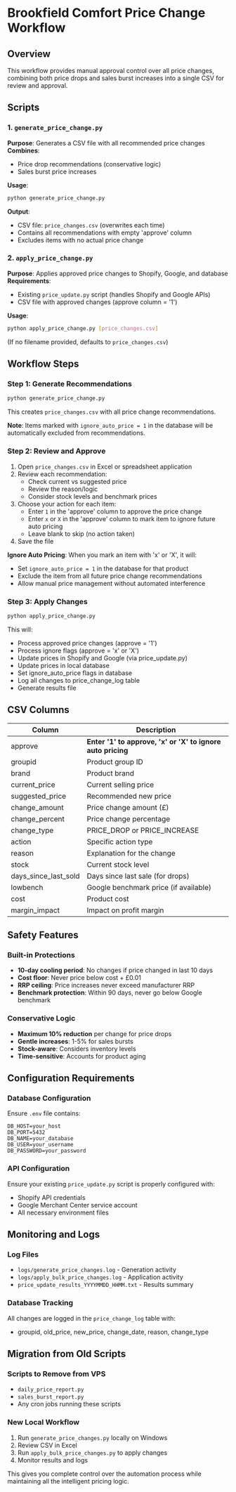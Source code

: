 # Brookfield Comfort Price Change Workflow

## Overview
This workflow provides manual approval control over all price changes, combining both price drops and sales burst increases into a single CSV for review and approval.

## Scripts

### 1. `generate_price_change.py`
**Purpose**: Generates a CSV file with all recommended price changes
**Combines**:
- Price drop recommendations (conservative logic)
- Sales burst price increases

**Usage**:
```bash
python generate_price_change.py
```

**Output**:
- CSV file: `price_changes.csv` (overwrites each time)
- Contains all recommendations with empty 'approve' column
- Excludes items with no actual price change

### 2. `apply_price_change.py`
**Purpose**: Applies approved price changes to Shopify, Google, and database
**Requirements**:
- Existing `price_update.py` script (handles Shopify and Google APIs)
- CSV file with approved changes (approve column = '1')

**Usage**:
```bash
python apply_price_change.py [price_changes.csv]
```
(If no filename provided, defaults to `price_changes.csv`)

## Workflow Steps

### Step 1: Generate Recommendations
```bash
python generate_price_change.py
```
This creates `price_changes.csv` with all price change recommendations.

**Note**: Items marked with `ignore_auto_price = 1` in the database will be automatically excluded from recommendations.

### Step 2: Review and Approve
1. Open `price_changes.csv` in Excel or spreadsheet application
2. Review each recommendation:
   - Check current vs suggested price
   - Review the reason/logic
   - Consider stock levels and benchmark prices
3. Choose your action for each item:
   - Enter `1` in the 'approve' column to approve the price change
   - Enter `x` or `X` in the 'approve' column to mark item to ignore future auto pricing
   - Leave blank to skip (no action taken)
4. Save the file

**Ignore Auto Pricing**: When you mark an item with 'x' or 'X', it will:
- Set `ignore_auto_price = 1` in the database for that product
- Exclude the item from all future price change recommendations
- Allow manual price management without automated interference

### Step 3: Apply Changes
```bash
python apply_price_change.py
```
This will:
- Process approved price changes (approve = '1')
- Process ignore flags (approve = 'x' or 'X')
- Update prices in Shopify and Google (via price_update.py)
- Update prices in local database
- Set ignore_auto_price flags in database
- Log all changes to price_change_log table
- Generate results file

## CSV Columns

| Column | Description |
|--------|-------------|
| approve | **Enter '1' to approve, 'x' or 'X' to ignore auto pricing** |
| groupid | Product group ID |
| brand | Product brand |
| current_price | Current selling price |
| suggested_price | Recommended new price |
| change_amount | Price change amount (£) |
| change_percent | Price change percentage |
| change_type | PRICE_DROP or PRICE_INCREASE |
| action | Specific action type |
| reason | Explanation for the change |
| stock | Current stock level |
| days_since_last_sold | Days since last sale (for drops) |
| lowbench | Google benchmark price (if available) |
| cost | Product cost |
| margin_impact | Impact on profit margin |

## Safety Features

### Built-in Protections
- **10-day cooling period**: No changes if price changed in last 10 days
- **Cost floor**: Never price below cost + £0.01
- **RRP ceiling**: Price increases never exceed manufacturer RRP
- **Benchmark protection**: Within 90 days, never go below Google benchmark

### Conservative Logic
- **Maximum 10% reduction** per change for price drops
- **Gentle increases**: 1-5% for sales bursts
- **Stock-aware**: Considers inventory levels
- **Time-sensitive**: Accounts for product aging

## Configuration Requirements

### Database Configuration
Ensure `.env` file contains:
```
DB_HOST=your_host
DB_PORT=5432
DB_NAME=your_database
DB_USER=your_username
DB_PASSWORD=your_password
```

### API Configuration
Ensure your existing `price_update.py` script is properly configured with:
- Shopify API credentials
- Google Merchant Center service account
- All necessary environment files

## Monitoring and Logs

### Log Files
- `logs/generate_price_changes.log` - Generation activity
- `logs/apply_bulk_price_changes.log` - Application activity
- `price_update_results_YYYYMMDD_HHMM.txt` - Results summary

### Database Tracking
All changes are logged in the `price_change_log` table with:
- groupid, old_price, new_price, change_date, reason, change_type

## Migration from Old Scripts

### Scripts to Remove from VPS
- `daily_price_report.py`
- `sales_burst_report.py`
- Any cron jobs running these scripts

### New Local Workflow
1. Run `generate_price_changes.py` locally on Windows
2. Review CSV in Excel
3. Run `apply_bulk_price_changes.py` to apply changes
4. Monitor results and logs

This gives you complete control over the automation process while maintaining all the intelligent pricing logic.
